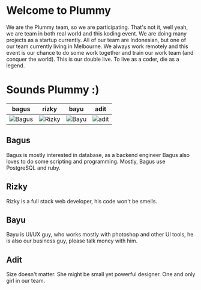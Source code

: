 Welcome to Plummy
================

We are the Plummy team, so we are participating.
That's not it, well yeah, we are team in both real world and this koding event. We are doing many projects as a startup currently. All of our team are Indonesian, but one of our team currently living in Melbourne.
We always work remotely and this event is our chance to do some work together and train our work team (and conquer the world).
This is our double live. To live as a coder, die as a legend.

Sounds Plummy :)
===========================

| bagus | rizky | bayu | adit
|--- |--- |--- |---
| ![Bagus](https://scontent-b-sin.xx.fbcdn.net/hphotos-xpa1/v/t1.0-9/155991_3985471201867_748649182_n.jpg?oh=3b29b1b628ff7b2709b0f56819c13d22&oe=551C6B5E) | ![Rizky](https://scontent-a-sin.xx.fbcdn.net/hphotos-xaf1/v/t1.0-9/20036_105831439443381_1491895_n.jpg?oh=fac8361d23bf14607bc62f1f94063a01&oe=54FB283B) | ![Bayu](https://fbcdn-sphotos-f-a.akamaihd.net/hphotos-ak-xap1/v/t1.0-9/1794696_10202024983039989_1758303051_n.jpg?oh=5932b9ee6d5c016f724b86e350ca30d2&oe=550E95FA&__gda__=1426117920_6c28aeb9534154d5c551cb520eeeac01) | ![adit](https://scontent-b-sin.xx.fbcdn.net/hphotos-xpa1/v/t1.0-9/1394339_10202827212630474_118324602_n.jpg?oh=c9ba1d8198384bd65a269b16be7718ef&oe=5518642A) 

Bagus
----------

Bagus is mostly interested in database, as a backend engineer Bagus also loves to do some scripting and programming. Mostly, Bagus use PostgreSQL and ruby.

Rizky
---------

Rizky is a full stack web developer, his code won't be smells.

Bayu
--------

Bayu is UI/UX guy, who works mostly with photoshop and other UI tools, he is also our business guy, please talk money with him.

Adit
-------
Size doesn't matter. She might be small yet powerful designer. One and only girl in our team. 


